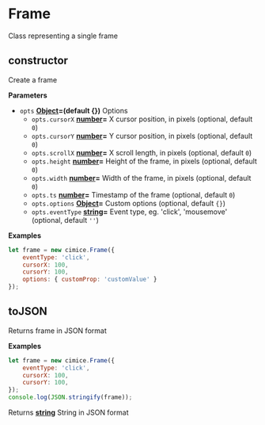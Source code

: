 # Frame

Class representing a single frame

## constructor

Create a frame

**Parameters**

-   `opts` **[Object](https://developer.mozilla.org/en-US/docs/Web/JavaScript/Reference/Global_Objects/Object)=(default {})** Options
    -   `opts.cursorX` **[number](https://developer.mozilla.org/en-US/docs/Web/JavaScript/Reference/Global_Objects/Number)=** X cursor position, in pixels (optional, default `0`)
    -   `opts.cursorY` **[number](https://developer.mozilla.org/en-US/docs/Web/JavaScript/Reference/Global_Objects/Number)=** Y cursor position, in pixels (optional, default `0`)
    -   `opts.scrollX` **[number](https://developer.mozilla.org/en-US/docs/Web/JavaScript/Reference/Global_Objects/Number)=** X scroll length, in pixels (optional, default `0`)
    -   `opts.height` **[number](https://developer.mozilla.org/en-US/docs/Web/JavaScript/Reference/Global_Objects/Number)=** Height of the frame, in pixels (optional, default `0`)
    -   `opts.width` **[number](https://developer.mozilla.org/en-US/docs/Web/JavaScript/Reference/Global_Objects/Number)=** Width of the frame, in pixels (optional, default `0`)
    -   `opts.ts` **[number](https://developer.mozilla.org/en-US/docs/Web/JavaScript/Reference/Global_Objects/Number)=** Timestamp of the frame (optional, default `0`)
    -   `opts.options` **[Object](https://developer.mozilla.org/en-US/docs/Web/JavaScript/Reference/Global_Objects/Object)=** Custom options (optional, default `{}`)
    -   `opts.eventType` **[string](https://developer.mozilla.org/en-US/docs/Web/JavaScript/Reference/Global_Objects/String)=** Event type, eg. 'click', 'mousemove' (optional, default `''`)

**Examples**

```javascript
let frame = new cimice.Frame({
    eventType: 'click',
    cursorX: 100,
    cursorY: 100,
    options: { customProp: 'customValue' }
});
```

## toJSON

Returns frame in JSON format

**Examples**

```javascript
let frame = new cimice.Frame({
    eventType: 'click',
    cursorX: 100,
    cursorY: 100,
});
console.log(JSON.stringify(frame));
```

Returns **[string](https://developer.mozilla.org/en-US/docs/Web/JavaScript/Reference/Global_Objects/String)** String in JSON format
